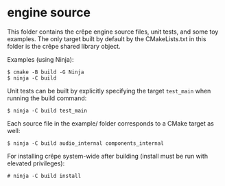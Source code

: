 # engine source

This folder contains the crêpe engine source files, unit tests, and some toy
examples. The only target built by default by the CMakeLists.txt in this folder
is the crêpe shared library object.

Examples (using Ninja):

```
$ cmake -B build -G Ninja
$ ninja -C build
```

Unit tests can be built by explicitly specifying the target `test_main` when
running the build command:

```
$ ninja -C build test_main
```

Each source file in the example/ folder corresponds to a CMake target as well:

```
$ ninja -C build audio_internal components_internal
```

For installing crêpe system-wide after building (install must be run with
elevated privileges):

```
# ninja -C build install
```


